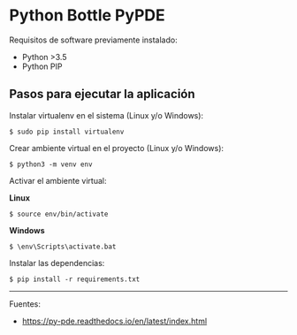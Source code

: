 # Python Bottle PyPDE

Requisitos de software previamente instalado:

+ Python >3.5
+ Python PIP

## Pasos para ejecutar la aplicación

Instalar virtualenv en el sistema (Linux y/o Windows):

    $ sudo pip install virtualenv

Crear ambiente virtual en el proyecto (Linux y/o Windows):

    $ python3 -m venv env

Activar el ambiente virtual:

<b>Linux</b>

    $ source env/bin/activate

<b>Windows</b>
    
    $ \env\Scripts\activate.bat

Instalar las dependencias:

    $ pip install -r requirements.txt
  
---

Fuentes:

+ https://py-pde.readthedocs.io/en/latest/index.html